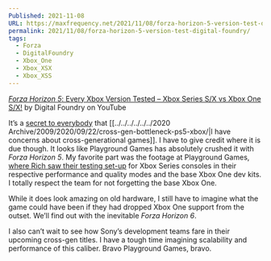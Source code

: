 ```yaml
---
Published: 2021-11-08
URL: https://maxfrequency.net/2021/11/08/forza-horizon-5-version-test-digital-foundry/
permalink: 2021/11/08/forza-horizon-5-version-test-digital-foundry/
tags:
  - Forza
  - DigitalFoundry
  - Xbox_One
  - Xbox_XSX
  - Xbox_XSS
---
```

[*Forza Horizon 5*: Every Xbox Version Tested – Xbox Series S/X vs Xbox One S/X!](https://www.youtube.com/watch?v=iGo8pU_Sm8w) by Digital Foundry on YouTube

It’s a [secret to everybody](http://secrettoeverybody.com/) that [[../../../../../../2020 Archive/2009/2020/09/22/cross-gen-bottleneck-ps5-xbox/|I have concerns about cross-generational games]]. I have to give credit where it is due though. It looks like Playground Games has absolutely crushed it with *Forza Horizon 5*. My favorite part was the footage at Playground Games, [where Rich saw their testing set-up](https://youtube.com/watch?v=iGo8pU_Sm8w&t=240) for Xbox Series consoles in their respective performance and quality modes and the base Xbox One dev kits. I totally respect the team for not forgetting the base Xbox One.

While it does look amazing on old hardware, I still have to imagine what the game could have been if they had dropped Xbox One support from the outset. We’ll find out with the inevitable *Forza Horizon 6*.

I also can’t wait to see how Sony’s development teams fare in their upcoming cross-gen titles. I have a tough time imagining scalability and performance of this caliber. Bravo Playground Games, bravo.